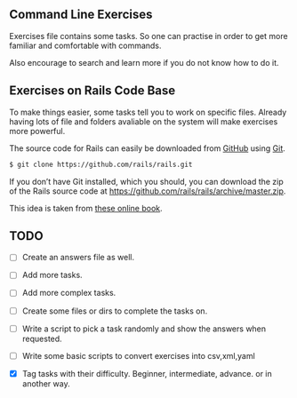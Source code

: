 ## Command Line Exercises

Exercises file contains some tasks. So one can practise in order to get more familiar and comfortable with commands. 

Also encourage to search and learn more if you do not know how to do it. 

## Exercises on Rails Code Base

To make things easier, some tasks tell you to work on specific files. 
Already having lots of file and folders avaliable on the system will make exercises more powerful.

The source code for Rails can easily be downloaded from [GitHub](http://github.com) using [Git](http://git-scm.com/).

```bash
$ git clone https://github.com/rails/rails.git
```
If you don’t have Git installed, which you should,
you can download the zip of the Rails source code at https://github.com/rails/rails/archive/master.zip.

This idea is taken from [these online book](http://conqueringthecommandline.com/book/). 

## TODO 

- [ ] Create an answers file as well.

- [ ] Add more tasks. 

- [ ] Add more complex tasks. 

- [ ] Create some files or dirs to complete the tasks on.

- [ ] Write a script to pick a task randomly and show the answers when requested.

- [ ] Write some basic scripts to convert exercises into csv,xml,yaml

- [x] Tag tasks with their difficulty. Beginner, intermediate, advance. or in another way.

